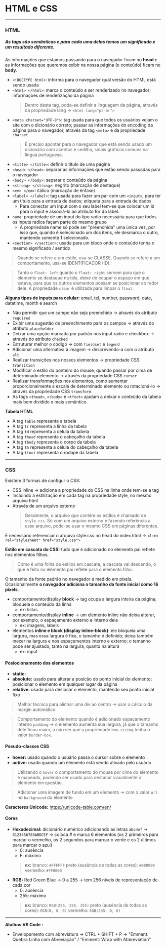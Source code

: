 # HTML e CSS

***

### HTML

##### As tags são semânticas e para cada uma delas temos um significado e um resultado diferente.
As informações que estamos passando para o navegador ficam no **head** e as informações que queremos exibir na nossa página (o conteúdo) ficam no **body**.

* `<!DOCTYPE html>`: informa para o navegador qual versão do HTML está sendo usada
* `<html> </html>`: marca o conteúdo a ser renderizado no navegador; informações de renderização da página
    > Dentro desta tag, pode-se definir a linguagem da página, através da propriedade lang → `<html lang="pt-br">`
* `<meta charset="UTF-8">`: tag usada para que todos os usuários vejam o site com o dicionário correto; passar as informações do encoding da página para o navegador, através da tag `<meta>` e da propriedade `charset`
    > É preciso apontar para o navegador que está sendo usado um dicionário com acentos e cedilha, sinais gráficos comuns na língua portuguesa.
* `<title> </title>`: definir o título de uma página
* `<head> </head>`: separar as informações que estão sendo passadas para o navegador
* `<body> </body>`: separar o conteúdo da página
* `<strong> </strong>`: negrito (marcação de destaque)
* `<em> </em>`: itálico (marcação de ênfase)
* `<label> </label>`: tag usada para fazer um par com um `<input>`, para ter um título para a entrada de dados; etiqueta para a entrada de dados
    * Para conectar um input com o seu label tem-se que colocar um id para o input e associá-lo ao atributo for do label.
* `name`: propriedade de um input do tipo radio necessária para que todos os inputs radios façam parte do mesmo grupo
    * A propriedade name só pode ser "preenchida" uma única vez, por isso que, quando é selecionado um dos itens, ele desmarca o outro, mantendo somente 1 selecionado.
* `<section> </section>`: usada para um bloco onde o conteúdo tenha o mesmo significado / sentido

> Quando se refere a um estilo, usa-se CLASSE.
> Quando se refere a um comportamento, usa-se IDENTIFICADOR (ID).

> Tanto o `float: left` quanto o `float: right` servem para que o elemento se destaque na tela, deixe de ocupar o espaço em que estava, para que os outros elementos possam se posicionar ao redor dele.
> A propriedade `clear` é utilizada para limpar o `float`.

**Alguns tipos de inputs para celular:** email, tel, number, password, date, datetime, month e search

* Não permitir que um campo não seja preenchido → através do atributo `required`
* Exibir uma sugestão de preenchimento para os campos → através do atributo `placeholder`
* Deixar uma opção marcada por padrão nos input radio e checkbox → através do atributo `checked`
* Estruturar melhor o código → com `fieldset` e `legend`
* Adicionar uma alternativa à imagem → descrevendo-a com o atributo `alt`
* Realizar transições nos nossos elementos → propriedade CSS `transition`
* Modificar o estilo do ponteiro do mouse, quando passar por cima de determinado elemento → através da propriedade CSS `cursor`
* Realizar transformações nos elementos, como aumentar proporcionalmente a escala de determinado elemento ou rotacioná-lo → através da propriedade CSS `transform`
* As tags `<thead>`, `<tbody>` e `<tfoot>` ajudam a deixar o conteúdo da tabela mais bem dividido e mais semântico.

**Tabela HTML**
* A tag `table` representa a tabela
* A tag `tr` representa a linha da tabela
* A tag `td` representa a célula da tabela
* A tag `thead` representa o cabeçalho da tabela
* A tag `tbody` representa o corpo da tabela
* A tag `th` representa a célula do cabeçalho da tabela
* A tag `tfoot` representa o rodapé da tabela

***

### CSS

Existem 3 formas de configur o CSS:
* CSS inline → adiciona a propriedade do CSS na linha onde tem-se a tag
* Incluindo a estilização em cada tag na propriedade style, no mesmo arquivo html
* Através de um arquivo externo
    > Geralmente, o arquivo que contém os estilos é chamado de `style.css`.
    > Só com um arquivo externo e fazendo referência a esse arquivo, pode-se usar o mesmo CSS em páginas diferentes.

É necessário referenciar o arquivo style.css no head do index.html → `<link rel="stylesheet" href="style.css">`

**Estilo em cascata do CSS:** tudo que é adicionado no elemento pai reflete nos elementos filhos.
> Como é uma folha de estilos em cascata, a cascata vai descendo, o que é feito no elemento pai reflete para o elemento filho.

O tamanho da fonte padrão no navegador é medido em pixels. Ocasionalmente **o navegador adiciona o tamanho da fonte inicial como 16 pixels**.

* comportamento/display **block** → tag ocupa a largura inteira da página; bloqueia o conteúdo da linha
    * ex: listas
* comportamento/display **inline** → um elemento inline não deixa alterar, por exemplo, o espaçamento externo e interno dele
    * ex: imagens, labels
* elementos **inline e block (display inline-block)**: ele bloqueia uma largura, mas essa largura é fixa, o tamanho é definido; deixa também mexer na largura e nos espaçamentos interno e externo; o tamanho pode ser ajustado, tanto na largura, quanto na altura
    * ex: input

#### Posiocionamento dos elementos
* **static:**
* **absolute:** usado para alterar a posicão do ponto inicial do elemento; posicionar o elemento em qualquer lugar da página
* **relative:** usado para deslocar o elemento, mantendo seu ponto inicial fixo

> Melhor técnica para alinhar uma div ao centro → usar o cálculo da margin automático

> Comportamento do elemento quando é adicionado espaçamento interno `padding` → o elemento aumenta sua largura, já que o tamanho dele ficou maior, a não ser que a propriedade `box-sizing` tenha o valor `border-box`.

#### Pseudo-classes CSS
* **hover:** usado quando o usuário passa o cursor sobre o elemento
* **active:** usado quando um elemento está sendo ativado pelo usuário

> Utilizando o `hover` o comportamento do mouse por cima do elemento é mapeado, podendo ser usado para destacar visualmente o elemento em questão.

> Adicionar uma imagem de fundo em um elemento → com o valor `url` no `background` do elemento

**Caracteres Unicode:** https://unicode-table.com/en/

#### Cores
* **Hexadecimal:** dicionário numérico adicionando as letras `abcdef` → `0123456789ABDCEF` → coloca # e marca 6 elementos (os 2 primeiros para marcar o vermelho, os 2 segundos para marcar o verde e os 2 últimos para marcar o azul)
    * 0: ausência
    * F: máximo
    > **ex:**
    > branco: `#FFFFFF`
    > preto (ausência de todas as cores): `#000000`
    > vermelho: `#FF0000`
* **RGB:** Red Green Blue → 0 a 255 → tem 256 níveis de representação de cada cor
    * 0: ausência
    * 255: máximo
    > **ex:**
    > branco: `RGB(255, 255, 255)`
    > preto (ausência de todas as cores): `RGB(0, 0, 0)`
    > vermelho: `RGB(255, 0, 0)`

***

**Atalhos VS Code :** 
* Envelopamento com abreviatura → CTRL + SHIFT + P → "Emment: Quebra Linha com Abreviação" / "Emment: Wrap with Abbreviation" 